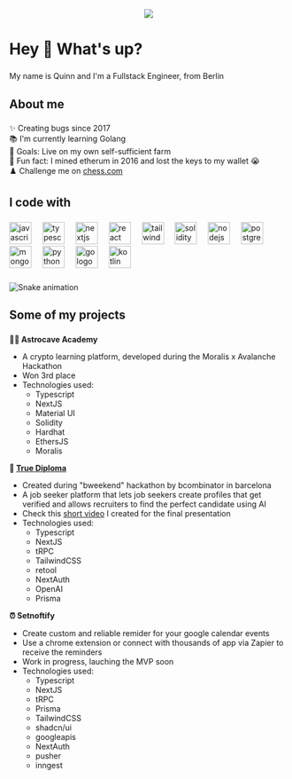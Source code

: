 <div align="center">
  <img src="https://profile-counter.glitch.me/quinn-eschenbach/count.svg?"  />
</div>

###

<h1 align="left">Hey 👋 What's up?</h1>

###

<p align="left">My name is Quinn and I'm a Fullstack Engineer, from Berlin</p>

###

<h2 align="left">About me</h2>

###

<p align="left">✨ Creating bugs since 2017<br>📚 I'm currently learning Golang<br>🎯 Goals: Live on my own self-sufficient farm <br>🎲 Fun fact: I mined etherum in 2016 and lost the keys to my wallet 😭<br>♟️ Challenge me on
  <a  target="_blank" rel="noopener noreferrer" href="https://www.chess.com/member/sirscofield">
    chess.com
  </a>
  </p>

###

<h2 align="left">I code with</h2>

###

<div align="left">
  <img src="https://cdn.jsdelivr.net/gh/devicons/devicon/icons/javascript/javascript-original.svg" height="40" alt="javascript logo"  />
  <img width="12" />
  <img src="https://cdn.jsdelivr.net/gh/devicons/devicon/icons/typescript/typescript-original.svg" height="40" alt="typescript logo"  />
  <img width="12" />
  <img src="https://cdn.jsdelivr.net/gh/devicons/devicon/icons/nextjs/nextjs-original.svg" height="40" alt="nextjs logo"  />
  <img width="12" />
  <img src="https://cdn.jsdelivr.net/gh/devicons/devicon/icons/react/react-original.svg" height="40" alt="react logo"  />
  <img width="12" />
  <img src="https://cdn.jsdelivr.net/gh/devicons/devicon/icons/tailwindcss/tailwindcss-original-wordmark.svg" height="40" alt="tailwindcss logo"  />
  <img width="12" />
  <img src="https://cdn.jsdelivr.net/gh/devicons/devicon/icons/solidity/solidity-original.svg" height="40" alt="solidity logo"  />
  <img width="12" />
  <img src="https://cdn.jsdelivr.net/gh/devicons/devicon/icons/nodejs/nodejs-original.svg" height="40" alt="nodejs logo"  />
  <img width="12" />
  <img src="https://cdn.jsdelivr.net/gh/devicons/devicon/icons/postgresql/postgresql-original.svg" height="40" alt="postgresql logo"  />
  <img width="12" />
  <img src="https://cdn.jsdelivr.net/gh/devicons/devicon/icons/mongodb/mongodb-original.svg" height="40" alt="mongodb logo"  />
  <img width="12" />
  <img src="https://cdn.jsdelivr.net/gh/devicons/devicon/icons/python/python-original.svg" height="40" alt="python logo"  />
  <img width="12" />
  <img src="https://cdn.jsdelivr.net/gh/devicons/devicon/icons/go/go-original.svg" height="40" alt="go logo"  />
  <img width="12" />
  <img src="https://cdn.jsdelivr.net/gh/devicons/devicon/icons/kotlin/kotlin-original.svg" height="40" alt="kotlin logo"  />
</div>


###

<img src="https://raw.githubusercontent.com/quinn-eschenbach/quinn-eschenbach/output/snake.svg" alt="Snake animation" />


###

<h2 align="left">Some of my projects</h2>

###

<p align="left">
  <p>👨&zwj;🎓<strong> Astrocave Academy</strong></p>

<ul>
	<li>A crypto learning platform, developed during the Moralis x Avalanche Hackathon</li>
	<li>Won 3rd place</li>
	<li>Technologies used:&nbsp;
	<ul>
		<li>Typescript</li>
		<li>NextJS</li>
		<li>Material UI</li>
		<li>Solidity</li>
		<li>Hardhat</li>
		<li>EthersJS</li>
		<li>Moralis</li>
	</ul>
	</li>
</ul>

<p><strong>🏫 <a target="_blank" rel="noopener noreferrer" href="https://true-diploma-v2-production.up.railway.app/">True Diploma</a></strong></p>

<ul>
	<li>Created during &quot;bweekend&quot; hackathon by bcombinator in barcelona</li>
	<li>A job seeker platform that lets job seekers create profiles that get verified and allows recruiters to find the perfect candidate using AI</li>
	<li>Check this <a target="_blank" rel="noopener noreferrer" href="https://youtu.be/B8VNcnnfXlE">short video</a> I created for the final presentation</li>
	<li>Technologies used:
	<ul>
		<li>Typescript</li>
		<li>NextJS</li>
		<li>tRPC</li>
		<li>TailwindCSS</li>
		<li>retool</li>
		<li>NextAuth</li>
		<li>OpenAI</li>
		<li>Prisma</li>
	</ul>
	</li>
</ul>

<p><strong>⏰ Setnoftify</strong></p>

<ul>
	<li>Create custom and reliable remider for your google calendar events</li>
	<li>Use a chrome extension or connect with thousands of app via Zapier to receive the reminders</li>
	<li>Work in progress, lauching the MVP soon</li>
	<li>Technologies used:
	<ul>
		<li>Typescript</li>
		<li>NextJS</li>
		<li>tRPC</li>
		<li>Prisma</li>
		<li>TailwindCSS</li>
		<li>shadcn/ui</li>
		<li>googleapis</li>
		<li>NextAuth</li>
		<li>pusher</li>
		<li>inngest</li>
	</ul>
	</li>
</ul>

</p>


